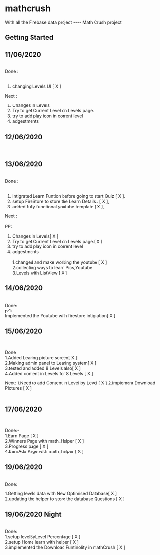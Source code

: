# mathcrush

With all the Firebase data project ---- Math Crush project

## Getting Started

<h2>11/06/2020</h2>
<br>
Done :<br>
<br>

1. changing Levels UI [ X ]<br>

Next :<br>

1. Changes in Levels<br>
2. Try to get Current Level on Levels page.<br>
3. try to add play icon in corrent level<br>
4. adgestments<br>

<h2>12/06/2020</h2>
<br>

<h2>13/06/2020</h2>
<br>
Done :<br>
<br>

1. intigrated Learn Funtion before going to start Quiz [ X ].<br>
2. setup FireStore to store the Learn Details.. [ X ],<br>
3. added fully functional youtube template [ X ],<br>

Next :<br>
<br>
PP:<br>

1. Changes in Levels[ X ]<br>
2. Try to get Current Level on Levels page.[ X ]<br>
3. try to add play icon in corrent level<br>
4. adgestments<br>
   <br>
   1.changed and make working the youtube [ X ]<br>
   2.collecting ways to learn Pics,Youtube<br>
   3.Levels with ListView [ X ]<br>

<h2>14/06/2020</h2>
 <br>
Done:<br>
p:1:<br>
Implemented the Youtube with firestore intigration[ X ]

<h2>15/06/2020 </h2>
<br>

Done<br>
1.Added Learing picture screen[ X ] <br>
2.Making admin panel to Learing system[ X ]<br>
3.tested and added 8 Levels also[ X ]<br>
4.Added content in Levels for 8 Levels [ X ]
<br>

Next:
1.Need to add Content in Level by Level [ X ]
2.Implement Download Pictures [ X ]
<br>
<br>

<h2>17/06/2020</h2>
<br>

Done:-
<br>
1.Earn Page [ X ]
<br>
2.Winners Page with math_Helper [ X ]
<br>
3.Progress page [ X ]
<br>
4.EarnAds Page with math_helper [ X ]
<br>

<h2>19/06/2020</h2>
<br>
Done:
<br>

1.Getting levels data with New Optimised Database[ X ]
<br>
2.updating the helper to store the database Questions [ X ]
<br>

<h2>19/06/2020 Night</h2>
<br>
Done: <br>
1.setup levelByLevel Percentage [ X ]<br>
2.setup Home learn with helper [ X ]<br>
3.implemented the Download Funtinolity in mathCrush [ X ] <br>
